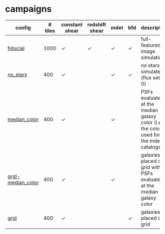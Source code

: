 # campaigns

| config | # tiles | constant shear | redshift shear | mdet | bfd | description |
|---|---|---|---|---|---|---|
| [fiducial](fiducial.yaml) | 1000 | ✓ | ✓ | ✓ | ✓ | full-featured image simulation |
| [no_stars](no_stars.yaml) | 400 | ✓ | | ✓ | ✓ | no stars are simulated (flux set to 0) |
| [median_color](median_color.yaml) | 400 | ✓ | | ✓ | | PSFs evaluated at the median galaxy color (i.e., the color used for the mdet catalogs) |
| [grid-median_color](grid-median_color.yaml) | 400 | ✓ | | ✓ | | galaxies placed on a grid with PSFs evaluated at the median galaxy color |
| [grid](grid.yaml) | 400 | ✓ | | | ✓ | galaxies placed on a grid |
